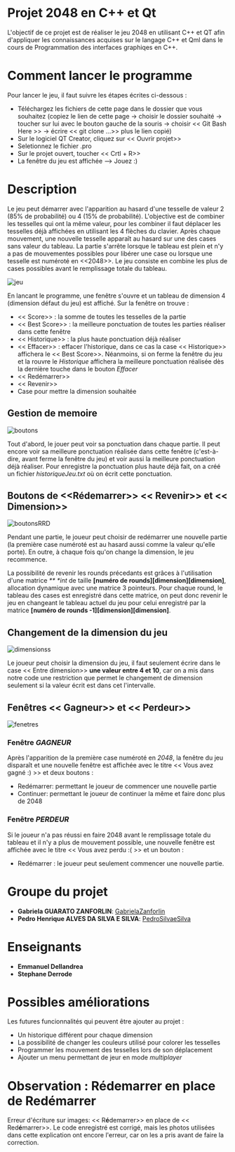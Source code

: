 # Projet 2048 en C++ et Qt
L'objectif de ce projet est de réaliser le jeu 2048 en utilisant C++ et QT afin d'appliquer les connaissances acquises sur le langage C++ et Qml dans le cours de Programmation des interfaces graphiqes en C++.

# Comment lancer le programme
Pour lancer le jeu, il faut suivre les étapes écrites ci-dessous :

- Téléchargez les fichiers de cette page dans le dossier que vous souhaitez (copiez le lien de cette page -> choisir le dossier souhaité -> toucher sur lui avec le bouton gauche de la souris -> choisir << Git Bash Here >> -> écrire << git clone ...>> plus le lien copié)
- Sur le logiciel QT Creator, cliquez sur << Ouvrir projet>>
- Seletionnez le fichier .pro
- Sur le projet ouvert, toucher << Crtl + R>>
- La fenêtre du jeu est affichée --> Jouez :)

# Description
Le jeu peut démarrer avec l'apparition au hasard d'une tesselle de valeur 2 (85% de probabilité) ou 4 (15% de probabilité). L'objective est de combiner les tesselles qui ont la même valeur, pour les combiner il faut déplacer les tesselles déjà affichées en utilisant les 4 flèches du clavier. Après chaque mouvement, une nouvelle tesselle apparaît au hasard sur une des cases sans valeur du tableau. La partie s'arrête lorsque le tableau est plein et n'y a pas de mouvementes possibles pour libérer une case ou lorsque une tesselle est numéroté en <<2048>>. Le jeu consiste en combine les plus de cases possibles avant le remplissage totale du tableau.

![jeu](https://user-images.githubusercontent.com/62310420/79222867-b34d3b80-7e2e-11ea-8467-e0b828104af6.PNG)

En lancant le programme, une fenêtre s'ouvre et un tableau de dimension 4 (dimension défaut du jeu) est affiché. Sur la fenêtre on trouve :

* << Score>> : la somme de toutes les tesselles de la partie
* << Best Score>> : la meilleure ponctuation de toutes les parties réaliser dans cette fenêtre
* << Historique>> : la plus haute ponctuation déjà réaliser
* << Effacer>> : effacer l'historique, dans ce cas la case << Historique>> affichera le << Best Score>>. Néanmoins, si on ferme la fenêtre du jeu et la rouvre le _Historique_ affichera la meilleure ponctuation réalisée dès la dernière touche dans le bouton _Effacer_ 
* << Redémarrer>>
* << Revenir>>
* Case pour mettre la dimension souhaitée

## Gestion de memoire
![boutons](https://user-images.githubusercontent.com/62310420/79225503-2c4e9200-7e33-11ea-957c-39666e799233.PNG)

Tout d'abord, le jouer peut voir sa ponctuation dans chaque partie. Il peut encore voir sa meilleure ponctuation réalisée dans cette fenêtre (c'est-à-dire, avant ferme la fenêtre du jeu) et voir aussi la meilleure ponctuation déjà réaliser. 
Pour enregistre la ponctuation plus haute déjà fait, on a créé un fichier _historiqueJeu.txt_ où on écrit cette ponctuation. 

## Boutons de <<Rédemarrer>> << Revenir>> et << Dimension>>

![boutonsRRD](https://user-images.githubusercontent.com/62310420/79225874-cf071080-7e33-11ea-9818-5300e2cd9d87.PNG)

Pendant une partie, le joueur peut choisir de redémarrer une nouvelle partie (la première case numéroté est au hasard aussi comme la valeur qu'elle porte). En outre, à chaque fois qu'on change la dimension, le jeu recommence. 

La possibilité de revenir les rounds précedants est grâces à l'utilisation d'une matrice _** *int_ de taille **[numéro de rounds][dimension][dimension]**, allocation dynamique avec une matrice 3 pointeurs. Pour chaque round, le tableau des cases est enregistré dans cette matrice, on peut donc revenir le jeu en changeant le tableau actuel du jeu pour celui enregistré par la matrice **[numéro de rounds -1][dimension][dimension]**. 

## Changement de la dimension du jeu

![dimensionss](https://user-images.githubusercontent.com/62310420/79225526-38d2ea80-7e33-11ea-9d38-23b351b6faac.PNG)

Le joueur peut choisir la dimension du jeu, il faut seulement écrire dans le case << Entre dimension>> **une valeur entre 4 et 10**, car on a mis dans notre code une restriction que permet le changement de dimension seulement si la valeur écrit est dans cet l'intervalle.

## Fenêtres << Gagneur>> et << Perdeur>>

![fenetres](https://user-images.githubusercontent.com/62310420/79225611-615ae480-7e33-11ea-96df-e35b77811db1.PNG)

### Fenêtre _GAGNEUR_
Après l'apparition de la première case numéroté en _2048_, la fenêtre du jeu disparaît et une nouvelle fenêtre est affichée avec le titre << Vous avez gagné :) >> et deux boutons
:
* Redémarrer: permettant le joueur de commencer une nouvelle partie
* Continuer: permettant le joueur de continuer la même et faire donc plus de 2048

### Fenêtre _PERDEUR_
Si le joueur n'a pas réussi en faire 2048 avant le remplissage totale du tableau et il n'y a plus de mouvement possible, une nouvelle fenêtre est affichée avec le titre << Vous avez perdu :( >> et un bouton :
* Redémarrer : le joueur peut seulement commencer une nouvelle partie.

# Groupe du projet
- **Gabriela GUARATO ZANFORLIN**: [GabrielaZanforlin](https://github.com/GabrielaZanforlin)
- **Pedro Henrique ALVES DA SILVA E SILVA**: [PedroSilvaeSilva](https://github.com/PedroSilvaeSilva)

# Enseignants
- **Emmanuel Dellandrea**
- **Stephane Derrode**

# Possibles améliorations
Les futures funcionnalités qui peuvent être ajouter au projet :

* Un historique différent pour chaque dimension
* La possibilité de changer les couleurs utilisé pour colorer les tesselles
* Programmer les mouvement des tesselles lors de son déplacement
* Ajouter un menu permettant de jeur en mode _multiplayer_

# Observation : Rédemarrer en place de Redémarrer
Erreur d'écriture sur images: << R**é**demarrer>> en place de << Red**é**marrer>>. Le code enregistré est corrigé, mais les photos utilisées dans cette explication ont encore l'erreur, car on les a pris avant de faire la correction.

